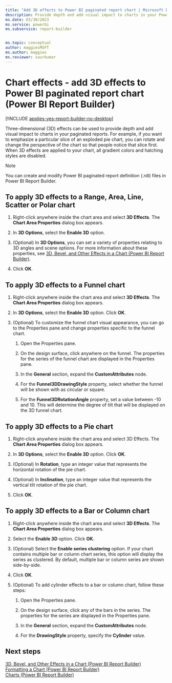 ```yaml
---
title: "Add 3D effects to Power BI paginated report chart | Microsoft Docs"
description: Provide depth and add visual impact to charts in your Power BI paginated report with three-dimensional effects in Power BI Report Builder.
ms.date: 03/30/2023
ms.service: powerbi
ms.subservice: report-builder


ms.topic: conceptual
author: maggiesMSFT
ms.author: maggies
ms.reviewer: saurkumar
---
```

# Chart effects - add 3D effects to Power BI paginated report chart (Power BI Report Builder)

[!INCLUDE [applies-yes-report-builder-no-desktop](../../../includes/applies-yes-report-builder-no-desktop.md)]

  Three-dimensional (3D) effects can be used to provide depth and add visual impact to charts in your paginated reports. For example, if you want to emphasize a particular slice of an exploded pie chart, you can rotate and change the perspective of the chart so that people notice that slice first. When 3D effects are applied to your chart, all gradient colors and hatching styles are disabled.  
  
> [!NOTE]  
>  You can create and modify Power BI paginated report definition (.rdl) files in Power BI Report Builder. 
  
## To apply 3D effects to a Range, Area, Line, Scatter or Polar chart  
  
1.  Right-click anywhere inside the chart area and select **3D Effects**. The **Chart Area Properties** dialog box appears.  
  
2.  In **3D Options**, select the **Enable 3D** option.  
  
3.  (Optional) In **3D Options**, you can set a variety of properties relating to 3D angles and scene options. For more information about these properties, see [3D, Bevel, and Other Effects in a Chart &#40;Power BI Report Builder&#41;](chart-effects-3d-bevel-and-other-report-builder.md).  
  
4.  Click **OK**.  
  
## To apply 3D effects to a Funnel chart  
  
1.  Right-click anywhere inside the chart area and select **3D Effects**. The **Chart Area Properties** dialog box appears.  
  
2.  In **3D Options**, select the **Enable 3D** option. Click **OK**.  
  
3.  (Optional) To customize the funnel chart visual appearance, you can go to the Properties pane and change properties specific to the funnel chart.  
  
    1.  Open the Properties pane.  
  
    2.  On the design surface, click anywhere on the funnel. The properties for the series of the funnel chart are displayed in the Properties pane.  
  
    3.  In the **General** section, expand the **CustomAttributes** node.  
  
    4.  For the **Funnel3DDrawingStyle** property, select whether the funnel will be shown with as circular or square.  
  
    5.  For the **Funnel3DRotationAngle** property, set a value between -10 and 10. This will determine the degree of tilt that will be displayed on the 3D funnel chart.  
  
## To apply 3D effects to a Pie chart  
  
1.  Right-click anywhere inside the chart area and select 3D Effects. The **Chart Area Properties** dialog box appears.  
  
2.  In **3D Options**, select the **Enable 3D** option. Click **OK**.  
  
3.  (Optional) In **Rotation**, type an integer value that represents the horizontal rotation of the pie chart.  
  
4.  (Optional) In **Inclination**, type an integer value that represents the vertical tilt rotation of the pie chart.  
  
5.  Click **OK**.  
  
## To apply 3D effects to a Bar or Column chart  
  
1.  Right-click anywhere inside the chart area and select **3D Effects**. The **Chart Area Properties** dialog box appears.  
  
2.  Select the **Enable 3D** option. Click **OK**.  
  
3.  (Optional) Select the **Enable series clustering** option. If your chart contains multiple bar or column chart series, this option will display the series as clustered. By default, multiple bar or column series are shown side-by-side.  
  
4.  Click **OK**.  
  
5.  (Optional) To add cylinder effects to a bar or column chart, follow these steps:  
  
    1.  Open the Properties pane.  
  
    2.  On the design surface, click any of the bars in the series. The properties for the series are displayed in the Properties pane.  
  
    3.  In the **General** section, expand the **CustomAttributes** node.  
  
    4.  For the **DrawingStyle** property, specify the **Cylinder** value.  
  
## Next steps  
 [3D, Bevel, and Other Effects in a Chart &#40;Power BI Report Builder&#41;](chart-effects-3d-bevel-and-other-report-builder.md)   
 [Formatting a Chart &#40;Power BI Report Builder&#41;](/sql/reporting-services/report-design/formatting-a-chart-report-builder-and-ssrs)   
 [Charts &#40;Power BI Report Builder&#41;](charts-report-builder.md)  
  
  
